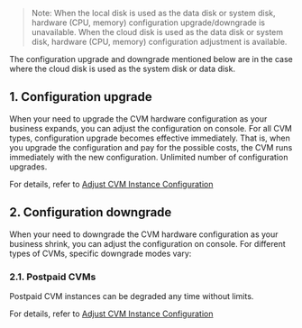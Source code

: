 >Note:
When the local disk is used as the data disk or system disk, hardware (CPU, memory) configuration upgrade/downgrade is unavailable.
When the cloud disk is used as the data disk or system disk, hardware (CPU, memory) configuration adjustment is available.

The configuration upgrade and downgrade mentioned below are in the case where the cloud disk is used as the system disk or data disk.

## 1. Configuration upgrade
When your need to upgrade the CVM hardware configuration as your business expands, you can adjust the configuration on console. For all CVM types, configuration upgrade becomes effective immediately. That is, when you upgrade the configuration and pay for the possible costs, the CVM runs immediately with the new configuration. Unlimited number of configuration upgrades.

For details, refer to [Adjust CVM Instance Configuration](http://cloud.tencent.com/doc/product/213/5730)

## 2. Configuration downgrade
When your need to downgrade the CVM hardware configuration as your business shrink, you can adjust the configuration on console. For different types of CVMs, specific downgrade modes vary:


### 2.1. Postpaid CVMs
Postpaid CVM instances can be degraded any time without limits.

For details, refer to [Adjust CVM Instance Configuration](http://cloud.tencent.com/doc/product/213/5730)